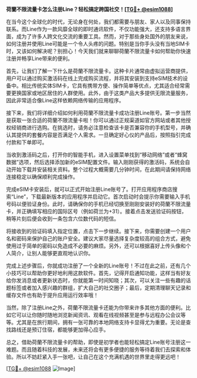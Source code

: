 **荷蘭不限流量卡怎么注册Line？轻松搞定跨国社交！[[TG💪+ @esim1088](https://t.me/s/esim1088)]**

在当今这个全球化的时代，无论身在何处，我们都需要与朋友、家人以及同事保持联系。而Line作为一款风靡全球的即时通讯软件，不仅功能强大，还支持多语言界面，成为了许多人跨文化交流的重要工具。然而，对于那些身处国外的朋友来说，如何注册并使用Line可能是一个令人头疼的问题。特别是当你手头没有当地SIM卡时，又该如何解决呢？别担心！今天我们就来聊聊荷蘭不限流量卡如何帮助你快速注册并畅享Line带来的便利。

首先，让我们了解一下什么是荷蘭不限流量卡。这种卡片通常由虚拟运营商提供，用户可以通过购买激活码在线上完成购买流程，并将其安装到支持eSIM技术的设备中。相比传统实体SIM卡，它具有携带方便、操作简单等优点，尤其适合经常需要更换国家或地区居住的人群使用。此外，由于这类产品大多提供无限流量服务，因此非常适合像Line这样依赖网络传输的应用程序。

接下来，我们将详细介绍如何利用荷蘭不限流量卡成功注册Line账号。第一步当然是获取一张合适的荷蘭不限流量卡啦！你可以通过正规渠道如官方网站或者其他授权经销商进行选购。在挑选时，请务必注意检查该卡是否兼容你的手机型号，并确认其提供的套餐内容是否满足个人需求。一旦确定好心仪的产品后，按照指引完成付款和下单即可。

当收到激活码之后，打开你的智能手机，进入设置菜单找到“移动网络”或者“蜂窝数据”选项，然后选择添加新的eSIM配置文件。输入刚刚获得的激活码，系统会自动开始下载并安装相关资料。整个过程大概需要几分钟时间，在此期间请保持网络连接稳定以确保顺利完成操作。

完成eSIM卡安装后，就可以正式开始注册Line账号了。打开应用程序商店搜索“Line”，下载最新版本的应用程序并启动它。首次启动时会提示你需要输入手机号码以便验证身份。此时，请确保你的手机已经切换至刚刚安装好的荷蘭不限流量卡，并正确填写相应的国际区号（例如荷兰为+31）。接着点击发送验证码按钮，稍等片刻后便会收到一条包含六位数代码的短信。

将接收到的验证码填入指定位置，点击下一步继续。接下来，你需要创建一个用户名和密码来保护自己的账户安全。建议大家尽量选择复杂度较高的组合方式，避免使用过于简单的密码以免造成不必要的麻烦。另外，还可以根据喜好上传头像和个人简介，让别人能够更直观地认识你。

完成上述步骤后，你就成功注册了一个全新的Line账号！不过在此之前，还有几个小技巧可以帮助你更好地利用这款软件。首先，记得开启通知功能，这样当有好友给你发消息或者更新状态时，你就能第一时间知晓；其次，可以关注一些有趣的话题标签或者加入感兴趣的群组，扩大自己的社交圈子；最后，定期清理聊天记录和缓存文件也有助于提升应用运行效率哦！

当然，除了注册Line之外，荷蘭不限流量卡还能为你带来许多其他方面的便利。比如它可以让你随时随地浏览新闻资讯、观看在线视频甚至是参与远程办公会议等等。尤其是在旅行期间，拥有一张可靠的本地网络支持卡显得尤为重要。无论是查找路线还是预订住宿，都能够更加得心应手。

总之，借助荷蘭不限流量卡的帮助，即使是初学者也能轻松搞定Line账号注册这一难题。而且随着科技的发展，未来还将会有更多便捷的服务等待着我们去探索和体验。所以不妨赶紧入手一张吧，让自己在这个充满机遇的世界里走得更远吧！

[[TG💪+ @esim1088](https://t.me/s/esim1088) ![Image](https://i.postimg.cc/4NQfJmqS/Snipaste-2025-05-13-00-14-12.png)]